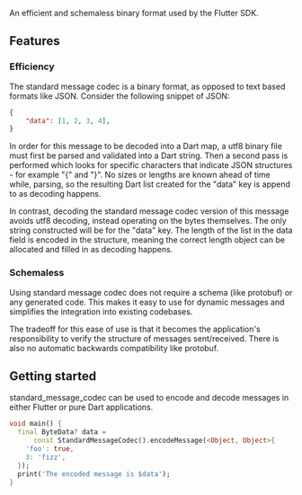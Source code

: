 <?code-excerpt path-base="excerpts/packages/standard_message_codec_examples"?>

An efficient and schemaless binary format used by the Flutter SDK.

## Features

### Efficiency

The standard message codec is a binary format, as opposed to text based formats
like JSON. Consider the following snippet of JSON:

```json
{
    "data": [1, 2, 3, 4],
}
```

In order for this message to be decoded into a Dart map, a utf8 binary file must
first be parsed and validated into a Dart string. Then a second pass is performed
which looks for specific characters that indicate JSON structures - for example
"{" and "}". No sizes or lengths are known ahead of time while, parsing, so the
resulting Dart list created for the "data" key is append to as decoding happens.

In contrast, decoding the standard message codec version of this message avoids
utf8 decoding, instead operating on the bytes themselves. The only string constructed
will be for the "data" key. The length of the list in the data field is encoded in
the structure, meaning the correct length object can be allocated and filled in
as decoding happens.

### Schemaless

Using standard message codec does not require a schema (like protobuf) or any
generated code. This makes it easy to use for dynamic messages and simplifies
the integration into existing codebases.

The tradeoff for this ease of use is that it becomes the application's
responsibility to verify the structure of messages sent/received. There is also
no automatic backwards compatibility like protobuf.

## Getting started

standard_message_codec can be used to encode and decode messages in either Flutter
or pure Dart applications.

<?code-excerpt "readme_excerpts.dart (Encoding)"?>
```dart
void main() {
  final ByteData? data =
      const StandardMessageCodec().encodeMessage(<Object, Object>{
    'foo': true,
    3: 'fizz',
  });
  print('The encoded message is $data');
}
```

